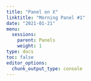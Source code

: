```yaml
---
title: "Panel on X"
linktitle: "Morning Panel #1"
date: "2021-01-21"
menu:
  sessions:
    parent: Panels
    weight: 1
type: docs
toc: false
editor_options:
  chunk_output_type: console
---
```

